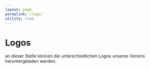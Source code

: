 ```yaml
---
layout: page
permalink: /logo/
utility: true
---
```


Logos
=====

an dieser Stelle können die unterschiedlichen Logos unseres Vereins heruntergeladen werden.